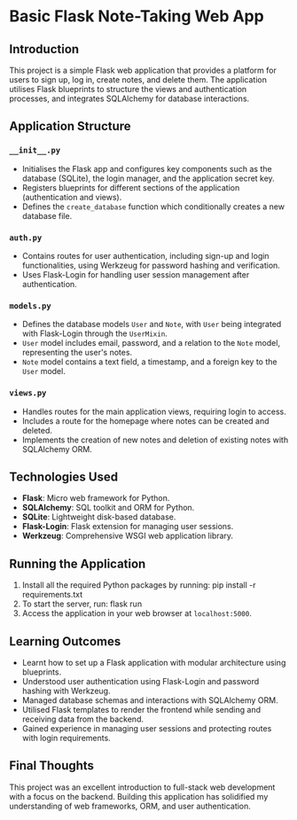 # Basic Flask Note-Taking Web App

## Introduction

This project is a simple Flask web application that provides a platform for users to sign up, log in, create notes, and delete them. The application utilises Flask blueprints to structure the views and authentication processes, and integrates SQLAlchemy for database interactions.

## Application Structure

### `__init__.py`

- Initialises the Flask app and configures key components such as the database (SQLite), the login manager, and the application secret key.
- Registers blueprints for different sections of the application (authentication and views).
- Defines the `create_database` function which conditionally creates a new database file.

### `auth.py`

- Contains routes for user authentication, including sign-up and login functionalities, using Werkzeug for password hashing and verification.
- Uses Flask-Login for handling user session management after authentication.

### `models.py`

- Defines the database models `User` and `Note`, with `User` being integrated with Flask-Login through the `UserMixin`.
- `User` model includes email, password, and a relation to the `Note` model, representing the user's notes.
- `Note` model contains a text field, a timestamp, and a foreign key to the `User` model.

### `views.py`

- Handles routes for the main application views, requiring login to access.
- Includes a route for the homepage where notes can be created and deleted.
- Implements the creation of new notes and deletion of existing notes with SQLAlchemy ORM.

## Technologies Used

- **Flask**: Micro web framework for Python.
- **SQLAlchemy**: SQL toolkit and ORM for Python.
- **SQLite**: Lightweight disk-based database.
- **Flask-Login**: Flask extension for managing user sessions.
- **Werkzeug**: Comprehensive WSGI web application library.

## Running the Application

1. Install all the required Python packages by running:
pip install -r requirements.txt
2. To start the server, run:
flask run
3. Access the application in your web browser at `localhost:5000`.

## Learning Outcomes

- Learnt how to set up a Flask application with modular architecture using blueprints.
- Understood user authentication using Flask-Login and password hashing with Werkzeug.
- Managed database schemas and interactions with SQLAlchemy ORM.
- Utilised Flask templates to render the frontend while sending and receiving data from the backend.
- Gained experience in managing user sessions and protecting routes with login requirements.

## Final Thoughts

This project was an excellent introduction to full-stack web development with a focus on the backend. Building this application has solidified my understanding of web frameworks, ORM, and user authentication.
